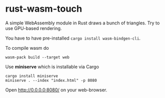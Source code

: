 # rust-wasm-touch
A simple WebAssembly module in Rust draws a bunch of triangles. Try to use GPU-based rendering.

You have to have pre-installed `cargo install wasm-bindgen-cli`.

To compile wasm do
```
wasm-pack build --target web
```

Use **miniserve** which is installable via Cargo
```
cargo install miniserve
miniserve . --index "index.html" -p 8080
```

Open http://0.0.0.0:8080/ on your web-browser.